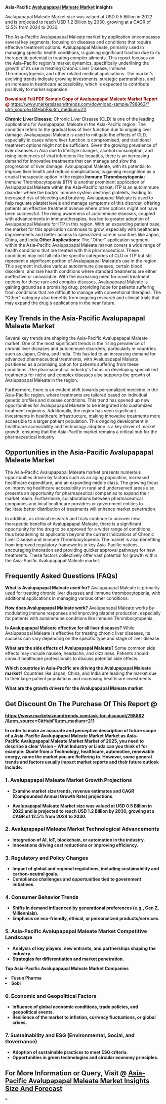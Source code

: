 <p><strong>Asia-Pacific&nbsp;<a href=""https://www.marketsizeandtrends.com/download-sample/798862/&amp;utm_source=GitHubF&amp;utm_medium=211"">Avalupapapal Maleate Market</a> Insights</strong></p><p>Avalupapapal Maleate Market size was valued at USD 0.5 Billion in 2022 and is projected to reach USD 1.2 Billion by 2030, growing at a CAGR of 12.5% from 2024 to 2030.</p><p><p>The Asia–Pacific Avalupapapal Maleate market by application encompasses several key segments, focusing on diseases and conditions that require effective treatment options. Avalupapapal Maleate, primarily used in managing specific health conditions, is gaining significant traction due to its therapeutic potential in treating complex ailments. This report focuses on the Asia–Pacific region's market dynamics, specifically underlining the growth of its use in treating Chronic Liver Disease, Immune Thrombocytopenia, and other related medical applications. The market's evolving trends indicate growing investments, strategic partnerships, and an increase in healthcare accessibility, which is expected to contribute positively to market expansion.</p><p><p><strong><span style="color: #800000;">Download Full PDF Sample Copy of Avalupapapal Maleate Market Report @</span>&nbsp;</strong><a href="https://www.marketsizeandtrends.com/download-sample/798862/?utm_source=GitHubF&amp;utm_medium=211" target="_blank">https://www.marketsizeandtrends.com/download-sample/798862/?utm_source=GitHubF&amp;utm_medium=211</a></p></p><p><b>Chronic Liver Disease:</b> Chronic Liver Disease (CLD) is one of the leading applications for Avalupapapal Maleate in the Asia-Pacific region. The condition refers to the gradual loss of liver function due to ongoing liver damage. Avalupapapal Maleate is used to mitigate the effects of CLD, especially in cases where liver function is compromised, and traditional treatment options might not be sufficient. Given the growing prevalence of liver diseases in Asia due to lifestyle changes, alcohol consumption, and rising incidences of viral infections like hepatitis, there is an increasing demand for innovative treatments that can manage and slow the progression of liver damage. Avalupapapal Maleate, with its potential to improve liver health and reduce complications, is gaining recognition as a crucial therapeutic option in the region.<b>Immune Thrombocytopenia:</b> Immune Thrombocytopenia (ITP) is another prominent application of Avalupapapal Maleate within the Asia–Pacific market. ITP is an autoimmune disorder where the body’s immune system destroys platelets, leading to increased risk of bleeding and bruising. Avalupapapal Maleate is used to help regulate platelet levels and manage symptoms of this disorder, offering patients an effective treatment avenue where other options might not have been successful. The rising awareness of autoimmune diseases, coupled with advancements in immunotherapies, has led to greater adoption of Avalupapapal Maleate for ITP in this region. With an expanding patient base, the market for this application continues to grow, especially with healthcare improvements and better access to specialized care in countries like Japan, China, and India.<b>Other Applications:</b> The "Other" application segment within the Asia–Pacific Avalupapapal Maleate market covers a wide range of health conditions that are treated with this pharmaceutical. These conditions may not fall into the specific categories of CLD or ITP but still represent a significant portion of Avalupapapal Maleate’s use in the region. This segment includes various autoimmune diseases, certain blood disorders, and rare health conditions where standard treatments are either ineffective or unavailable. With the increasing need for novel treatment options for these rare and complex diseases, Avalupapapal Maleate is gaining ground as a promising drug, providing hope for patients suffering from conditions that are difficult to manage with conventional therapies. The "Other" category also benefits from ongoing research and clinical trials that may expand the drug's applications in the near future.<h2>Key Trends in the Asia-Pacific Avalupapapal Maleate Market</h2><p>Several key trends are shaping the Asia-Pacific Avalupapapal Maleate market. One of the most significant trends is the rising prevalence of chronic liver diseases and autoimmune disorders, particularly in countries such as Japan, China, and India. This has led to an increasing demand for advanced pharmaceutical treatments, with Avalupapapal Maleate positioned as a promising option for patients suffering from these conditions. The pharmaceutical industry's focus on developing specialized treatments for niche and complex diseases also supports the growth of Avalupapapal Maleate in the region.</p><p>Furthermore, there is an evident shift towards personalized medicine in the Asia-Pacific region, where treatments are tailored based on individual genetic profiles and disease conditions. This trend has opened up new opportunities for Avalupapapal Maleate to be integrated into customized treatment regimens. Additionally, the region has seen significant investments in healthcare infrastructure, making innovative treatments more accessible to a larger patient population. This ongoing development in healthcare accessibility and technology adoption is a key driver of market growth, ensuring that the Asia-Pacific market remains a critical hub for the pharmaceutical industry.</p><h2>Opportunities in the Asia-Pacific Avalupapapal Maleate Market</h2><p>The Asia-Pacific Avalupapapal Maleate market presents numerous opportunities driven by factors such as an aging population, increased healthcare expenditure, and an expanding middle class. The growing focus on improving healthcare accessibility in rural and underserved areas also presents an opportunity for pharmaceutical companies to expand their market reach. Furthermore, collaborations between pharmaceutical companies and local healthcare providers or government entities to facilitate better distribution of treatments will enhance market penetration.</p><p>In addition, as clinical research and trials continue to uncover new therapeutic benefits of Avalupapapal Maleate, there is a significant opportunity for the drug to be approved for a wider range of conditions, thus broadening its application beyond the current indications of Chronic Liver Disease and Immune Thrombocytopenia. The market is also benefiting from improved regulatory frameworks in key Asia-Pacific nations, encouraging innovation and providing quicker approval pathways for new treatments. These factors collectively offer vast potential for growth within the Asia-Pacific Avalupapapal Maleate market.</p><h2>Frequently Asked Questions (FAQs)</h2><p><b>What is Avalupapapal Maleate used for?</b> Avalupapapal Maleate is primarily used for treating chronic liver diseases and immune thrombocytopenia, with additional applications in managing various other conditions.</p><p><b>How does Avalupapapal Maleate work?</b> Avalupapapal Maleate works by modulating immune responses and improving platelet production, especially for patients with autoimmune conditions like Immune Thrombocytopenia.</p><p><b>Is Avalupapapal Maleate effective for all liver diseases?</b> While Avalupapapal Maleate is effective for treating chronic liver diseases, its success can vary depending on the specific type and stage of liver disease.</p><p><b>What are the side effects of Avalupapapal Maleate?</b> Some common side effects may include nausea, headache, and dizziness. Patients should consult healthcare professionals to discuss potential side effects.</p><p><b>Which countries in Asia-Pacific are driving the Avalupapapal Maleate market?</b> Countries like Japan, China, and India are leading the market due to their large patient populations and increasing healthcare investments.</p><p><b>What are the growth drivers for the Avalupapapal Maleate market</p><h2><strong>Get Discount On The Purchase Of This Report @&nbsp;</strong></h2><p><strong><a href=""https://www.marketsizeandtrends.com/ask-for-discount/798862/&amp;utm_source=GitHubF&amp;utm_medium=211"" target=""_blank"">https://www.marketsizeandtrends.com/ask-for-discount/798862<br />/&amp;utm_source=GitHubF&amp;utm_medium=211</a></strong></p><p>In order to make an accurate and perceptive description of future scope of a Asia-Pacific&nbsp;Avalupapapal Maleate Market Market as Asia-Pacific&nbsp;Avalupapapal Maleate Market Market of 2025, you need to describe a clear Vision &ndash; What Industry or Linda can you think of for example: Quote from a Technology, healthcare, automotive, renewable energy, name the market you are Reffering to. However, some general trends and factors usually impact market reports and their future outlook include:</p><h3>1.&nbsp;<strong>Avalupapapal Maleate Market Growth Projections</strong></h3><ul><li>Examine market size trends, revenue estimates and CAGR (Compounded Annual Growth Rate) projections.</li><li><p>Avalupapapal Maleate Market size was valued at USD 0.5 Billion in 2022 and is projected to reach USD 1.2 Billion by 2030, growing at a CAGR of 12.5% from 2024 to 2030.</p></li></ul><h3>2.&nbsp;<strong>Avalupapapal Maleate Market Technological Advancements</strong></h3><ul><li>Integration of AI, IoT, blockchain, or automation in the industry.</li><li>Innovations driving cost reductions or improving efficiency.</li></ul><h3>3.&nbsp;<strong>Regulatory and Policy Changes</strong></h3><ul><li>Impact of global and regional regulations, including sustainability and carbon-neutral goals.</li><li>Compliance challenges and opportunities tied to government initiatives.</li></ul><h3>4.&nbsp;<strong>Consumer Behavior Trends</strong></h3><ul><li>Shifts in demand influenced by generational preferences (e.g., Gen Z, Millennials).</li><li>Emphasis on eco-friendly, ethical, or personalized products/services.</li></ul><h3>5.&nbsp;<strong>Asia-Pacific Avalupapapal Maleate Market Competitive Landscape</strong></h3><ul><li>Analysis of key players, new entrants, and partnerships shaping the industry.</li><li>Strategies for differentiation and market penetration.</li></ul><p data-pm-slice=""1 1 []"">Top Asia-Pacific Avalupapapal Maleate Market Companies</p><div data-test-id=""""><p><li>Fusun Pharma</li><li> Sobi</li></p></div><h3>6.&nbsp;<strong>Economic and Geopolitical Factors</strong></h3><ul><li>Influence of global economic conditions, trade policies, and geopolitical events.</li><li>Resilience of the market to inflation, currency fluctuations, or global crises.</li></ul><h3>7.&nbsp;<strong>Sustainability and ESG (Environmental, Social, and Governance)</strong></h3><ul><li>Adoption of sustainable practices to meet ESG criteria.</li><li>Opportunities in green technologies and circular economy principles.</li></ul><h2><strong>For More Information or Query, Visit @&nbsp;</strong><a href=""https://www.verifiedmarketreports.com/product/avalupapapal-maleate-market/"" target=""_blank"">Asia-Pacific Avalupapapal Maleate Market Insights Size And Forecast</a></h2>"
